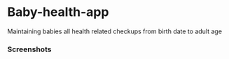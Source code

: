 # Baby-health-app
Maintaining babies all health related checkups from birth date to adult age

### Screenshots
